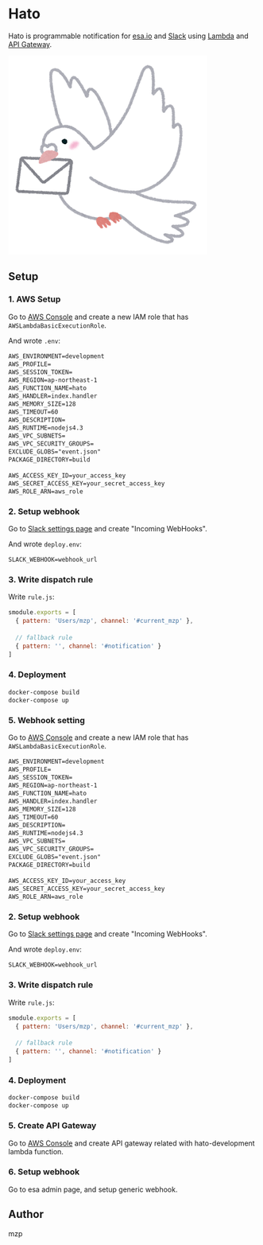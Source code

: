 # Hato
Hato is programmable notification for [esa.io](https://esa.io) and [Slack](http://slack.com) using [Lambda](https://aws.amazon.com/lambda/) and [API Gateway](https://aws.amazon.com/api-gateway/).

![](https://raw.githubusercontent.com/mzp/hato/master/hato.png)

## Setup
### 1. AWS Setup
Go to [AWS Console](https://console.aws.amazon.com) and create a new IAM role that has `AWSLambdaBasicExecutionRole`.

And wrote `.env`:

```
AWS_ENVIRONMENT=development
AWS_PROFILE=
AWS_SESSION_TOKEN=
AWS_REGION=ap-northeast-1
AWS_FUNCTION_NAME=hato
AWS_HANDLER=index.handler
AWS_MEMORY_SIZE=128
AWS_TIMEOUT=60
AWS_DESCRIPTION=
AWS_RUNTIME=nodejs4.3
AWS_VPC_SUBNETS=
AWS_VPC_SECURITY_GROUPS=
EXCLUDE_GLOBS="event.json"
PACKAGE_DIRECTORY=build

AWS_ACCESS_KEY_ID=your_access_key
AWS_SECRET_ACCESS_KEY=your_secret_access_key
AWS_ROLE_ARN=aws_role
```

### 2. Setup webhook
Go to [Slack settings page](https://standfirm.slack.com/apps) and create "Incoming WebHooks".

And wrote `deploy.env`:

```
SLACK_WEBHOOK=webhook_url
```

### 3. Write dispatch rule
Write `rule.js`:

```js
smodule.exports = [
  { pattern: 'Users/mzp', channel: '#current_mzp' },

  // fallback rule
  { pattern: '', channel: '#notification' }
]
```

### 4. Deployment

```
docker-compose build
docker-compose up
```

### 5. Webhook setting
Go to [AWS Console](https://console.aws.amazon.com) and create a new IAM role that has `AWSLambdaBasicExecutionRole`.

```
AWS_ENVIRONMENT=development
AWS_PROFILE=
AWS_SESSION_TOKEN=
AWS_REGION=ap-northeast-1
AWS_FUNCTION_NAME=hato
AWS_HANDLER=index.handler
AWS_MEMORY_SIZE=128
AWS_TIMEOUT=60
AWS_DESCRIPTION=
AWS_RUNTIME=nodejs4.3
AWS_VPC_SUBNETS=
AWS_VPC_SECURITY_GROUPS=
EXCLUDE_GLOBS="event.json"
PACKAGE_DIRECTORY=build

AWS_ACCESS_KEY_ID=your_access_key
AWS_SECRET_ACCESS_KEY=your_secret_access_key
AWS_ROLE_ARN=aws_role
```

### 2. Setup webhook
Go to [Slack settings page](https://standfirm.slack.com/apps) and create "Incoming WebHooks".

And wrote `deploy.env`:

```
SLACK_WEBHOOK=webhook_url
```

### 3. Write dispatch rule
Write `rule.js`:

```js
smodule.exports = [
  { pattern: 'Users/mzp', channel: '#current_mzp' },

  // fallback rule
  { pattern: '', channel: '#notification' }
]
```

### 4. Deployment

```
docker-compose build
docker-compose up
```

### 5. Create API Gateway
Go to [AWS Console](https://console.aws.amazon.com) and create API gateway related with hato-development lambda function.

### 6. Setup webhook
Go to esa admin page, and setup generic webhook.

## Author
mzp
